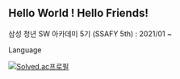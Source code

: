 
Hello World ! Hello Friends!
----------------------
삼성 청년 SW 아카데미 5기 (SSAFY 5th) : 2021/01 ~ 


Language


[![Solved.ac프로필](http://mazassumnida.wtf/api/v2/generate_badge?boj=shining8543)](https://solved.ac/shining8543)

<!--
**shining8543/shining8543** is a ✨ _special_ ✨ repository because its `README.md` (this file) appears on your GitHub profile.

